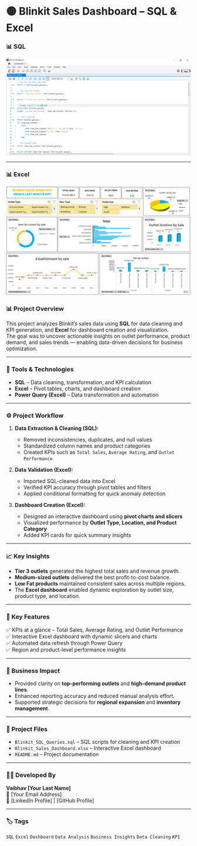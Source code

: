 # 🟡 Blinkit Sales Dashboard – SQL & Excel
### 📊 SQL 
![Blinkit Sales Dashboard Preview](SQL.png)

---

### 📊 Excel

![Blinkit Sales Dashboard Preview](Excel.png)

### 📊 Project Overview  
This project analyzes Blinkit’s sales data using **SQL** for data cleaning and KPI generation, and **Excel** for dashboard creation and visualization.  
The goal was to uncover actionable insights on outlet performance, product demand, and sales trends — enabling data-driven decisions for business optimization.

---

### 🧮 Tools & Technologies  
- **SQL** – Data cleaning, transformation, and KPI calculation  
- **Excel** – Pivot tables, charts, and dashboard creation  
- **Power Query (Excel)** – Data transformation and automation  

---

### ⚙️ Project Workflow  
1. **Data Extraction & Cleaning (SQL):**  
   - Removed inconsistencies, duplicates, and null values  
   - Standardized column names and product categories  
   - Created KPIs such as `Total Sales`, `Average Rating`, and `Outlet Performance`

2. **Data Validation (Excel):**  
   - Imported SQL-cleaned data into Excel  
   - Verified KPI accuracy through pivot tables and filters  
   - Applied conditional formatting for quick anomaly detection  

3. **Dashboard Creation (Excel):**  
   - Designed an interactive dashboard using **pivot charts and slicers**  
   - Visualized performance by **Outlet Type, Location, and Product Category**  
   - Added KPI cards for quick summary insights  

---

### 📈 Key Insights  
- **Tier 3 outlets** generated the highest total sales and revenue growth.  
- **Medium-sized outlets** delivered the best profit-to-cost balance.  
- **Low Fat products** maintained consistent sales across multiple regions.  
- The **Excel dashboard** enabled dynamic exploration by outlet size, product type, and location.  

---

### 🚀 Key Features  
✅ KPIs at a glance – Total Sales, Average Rating, and Outlet Performance  
✅ Interactive Excel dashboard with dynamic slicers and charts  
✅ Automated data refresh through Power Query  
✅ Region and product-level performance insights  

---

### 🧭 Business Impact  
- Provided clarity on **top-performing outlets** and **high-demand product lines**.  
- Enhanced reporting accuracy and reduced manual analysis effort.  
- Supported strategic decisions for **regional expansion** and **inventory management**.  

---

### 📂 Project Files  
- `Blinkit_SQL_Queries.sql` – SQL scripts for cleaning and KPI creation  
- `Blinkit_Sales_Dashboard.xlsx` – Interactive Excel dashboard  
- `README.md` – Project documentation  

---

### 🧑‍💻 Developed By  
**Vaibhav [Your Last Name]**  
📧 [Your Email Address]  
🔗 [LinkedIn Profile] | [GitHub Profile]

---

### 🏷️ Tags  
`SQL` `Excel` `Dashboard` `Data Analysis` `Business Insights` `Data Cleaning` `KPI`

